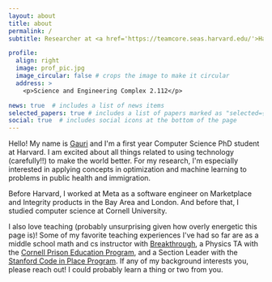 ```yaml
---
layout: about
title: about
permalink: /
subtitle: Researcher at <a href='https://teamcore.seas.harvard.edu/'>Harvard Teamcore Group. </a>. 

profile:
  align: right
  image: prof_pic.jpg
  image_circular: false # crops the image to make it circular
  address: >
    <p>Science and Engineering Complex 2.112</p>

news: true  # includes a list of news items
selected_papers: true # includes a list of papers marked as "selected={true}"
social: true  # includes social icons at the bottom of the page
---
```


Hello! My name is [Gauri](https://youtu.be/DZ6DOqpxTjg?t=8) and I'm a first year Computer Science PhD student at Harvard. I am excited about all things related to using technology (carefully!!) to make the world better. For my research, I'm especially interested in applying concepts in optimization and machine learning to problems in public health and immigration. 

Before Harvard, I worked at Meta as a software engineer on Marketplace and Integrity products in the Bay Area and London. And before that, I studied computer science at Cornell University. 

I also love teaching (probably unsurprising given how overly energetic this page is)! Some of my favorite teaching experiences I've had so far are as a middle school math and cs instructor with [Breakthrough](https://www.breakthroughcollaborative.org/teach/), a Physics TA with the [Cornell Prison Education Program](https://cpep.cornell.edu/), and a Section Leader with the [Stanford Code in Place Program](https://codeinplace.stanford.edu/). If any of my background interests you, please reach out! I could probably learn a thing or two from you.